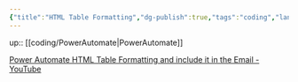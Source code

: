 ```yaml
---
{"title":"HTML Table Formatting","dg-publish":true,"tags":"coding","language":"en","permalink":"/coding/html-table-formatting/","dgPassFrontmatter":true}
---
```


up:: [[coding/PowerAutomate\|PowerAutomate]]

[Power Automate HTML Table Formatting and include it in the Email - YouTube](https://www.youtube.com/watch?v=6lddmGzfPgY)
